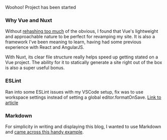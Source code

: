 Woohoo! Project has been started

### Why Vue and Nuxt
Without [rehashing too much](https://vuejs.org/v2/guide/index.html) of the obvious, I found that Vue's lightweight and approachable nature to be perfect for revamping my site. It is also a framework I've been meaning to learn, having had some previous experience with React and AngularJS. 

With Nuxt, its clear file structure really helps speed up getting stated on a Vue project. The ability for it to statically generate a site right out of the box is also a super useful bonus.

### ESLint
Ran into some ESLint issues with my VSCode setup, fix was to use workspace settings instead of setting a global editor.formatOnSave. [Link to article](https://medium.com/@gogl.alex/how-to-properly-set-up-eslint-with-prettier-for-vue-or-nuxt-in-vscode-e42532099a9c)

### Markdown
For simplicity in writing and displaying this blog, I wanted to use Markdown and [came across this handy example](https://github.com/davidroyer/nuxt-markdown-example).
